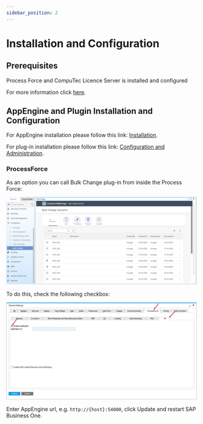 ```yaml
---
sidebar_position: 2
---
```


# Installation and Configuration

## Prerequisites

Process Force and CompuTec Licence Server is installed and configured

For more information click [here](/docs/processforce/administrator-guide/licensing/license-server/overview/).

## AppEngine and Plugin Installation and Configuration

For AppEngine installation please follow this link: [Installation](../../administrators-guide/installation.md).

For plug-in installation please follow this link: [Configuration and Administration](../../administrators-guide/configuration-and-administration/overview.md).

### ProcessForce

As an option you can call Bulk Change plug-in from inside the Process Force:

![Screenshot](./media/bulk-changes-of-bom/image2020-3-25-16-40-30.png)

To do this, check the following checkbox:

![Screenshot](./media/bulk-changes-of-bom/image2020-1-18-8-33-41.png)

Enter AppEngine url, e.g. `http://{host}:54000`, click Update and restart SAP Business One.
